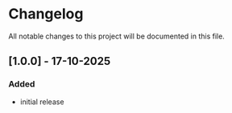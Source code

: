 # Changelog

All notable changes to this project will be documented in this file.

## [1.0.0] - 17-10-2025

### Added

- initial release